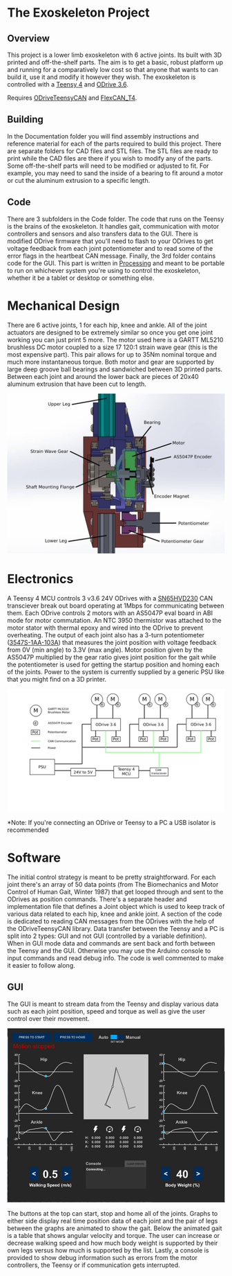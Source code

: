 # The Exoskeleton Project

## Overview

This project is a lower limb exoskeleton with 6 active joints. Its built with 3D printed and off-the-shelf parts. The aim is to get a basic, robust platform up and running for a comparatively low cost so that anyone that wants to can build it, use it and modify it however they wish. The exoskeleton is controlled with a [Teensy 4](https://www.pjrc.com/teensy/) and [ODrive 3.6](https://odriverobotics.com/shop/odrive-v36).

Requires [ODriveTeensyCAN](https://github.com/Malaphor/ODriveTeensyCAN) and [FlexCAN_T4](https://github.com/tonton81/FlexCAN_T4).

## Building

In the Documentation folder you will find assembly instructions and reference material for each of the parts required to build this project. There are separate folders for CAD files and STL files. The STL files are ready to print while the CAD files are there if you wish to modify any of the parts. Some off-the-shelf parts will need to be modified or adjusted to fit. For example, you may need to sand the inside of a bearing to fit around a motor or cut the aluminum extrusion to a specific length.

## Code

There are 3 subfolders in the Code folder. The code that runs on the Teensy is the brains of the exoskeleton. It handles gait, communication with motor controllers and sensors and also transfers data to the GUI. There is modified ODrive firmware that you'll need to flash to your ODrives to get voltage feedback from each joint potentiometer and to read some of the error flags in the heartbeat CAN message. Finally, the 3rd folder contains code for the GUI. This part is written in [Processing](https://processing.org/) and meant to be portable to run on whichever system you're using to control the exoskeleton, whether it be a tablet or desktop or something else.

# Mechanical Design

There are 6 active joints, 1 for each hip, knee and ankle. All of the joint actuators are designed to be extremely similar so once you get one joint working you can just print 5 more. The motor used here is a GARTT ML5210 brushless DC motor coupled to a size 17 120:1 strain wave gear (this is the most expensive part). This pair allows for up to 35Nm nominal torque and much more instantaneous torque. Both motor and gear are supported by large deep groove ball bearings and sandwiched between 3D printed parts. Between each joint and around the lower back are pieces of 20x40 aluminum extrusion that have been cut to length.

![Anatomy of a Joint](/Documentation/anatomyOfJoint.jpg)

# Electronics

A Teensy 4 MCU controls 3 v3.6 24V ODrives with a [SN65HVD230](https://www.ti.com/product/SN65HVD230) CAN transciever break out board operating at 1Mbps for communicating between them. Each ODrive controls 2 motors with an AS5047P eval board in ABI mode for motor commutation. An NTC 3950 thermistor was attached to the motor stator with thermal epoxy and wired into the ODrive to prevent overheating. The output of each joint also has a 3-turn potentiometer ([3547S-1AA-103A](https://www.mouser.com/datasheet/2/54/3547-776151.pdf)) that measures the joint position with voltage feedback from 0V (min angle) to 3.3V (max angle). Motor position given by the AS5047P multiplied by the gear ratio gives joint position for the gait while the potentiometer is used for getting the startup position and homing each of the joints. Power to the system is currently supplied by a generic PSU like that you might find on a 3D printer.

![Electric Diagram](/Documentation/electricDiagram.jpg)

*Note: If you're connecting an ODrive or Teensy to a PC a USB isolator is recommended

# Software

The initial control strategy is meant to be pretty straightforward. For each joint there's an array of 50 data points (from The Biomechanics and Motor Control of Human Gait, Winter 1987) that get looped through and sent to the ODrives as position commands. There's a separate header and implementation file that defines a Joint object which is used to keep track of various data related to each hip, knee and ankle joint. A section of the code is dedicated to reading CAN messages from the ODrives with the help of the ODriveTeensyCAN library. Data transfer between the Teensy and a PC is split into 2 types: GUI and not GUI (controlled by a variable definition). When in GUI mode data and commands are sent back and forth between the Teensy and the GUI. Otherwise you may use the Arduino console to input commands and read debug info. The code is well commented to make it easier to follow along.

## GUI

The GUI is meant to stream data from the Teensy and display various data such as each joint position, speed and torque as well as give the user control over their movement.

![Exoskeleton GUI](/Code/GUI/interface.PNG)

The buttons at the top can start, stop and home all of the joints. Graphs to either side display real time position data of each joint and the pair of legs between the graphs are animated to show the gait. Below the animated gait is a table that shows angular velocity and torque. The user can increase or decrease walking speed and how much body weight is supported by their own legs versus how much is supported by the list. Lastly, a console is provided to show debug information such as errors from the motor controllers, the Teensy or if communication gets interrupted.